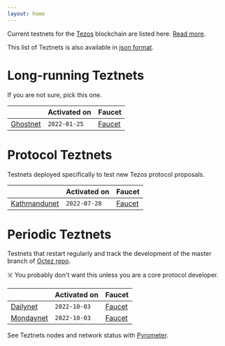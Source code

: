 ```yaml
---
layout: home
---
```


Current testnets for the [Tezos](https://tezos.com) blockchain are listed here. [Read more](about/).

This list of Teztnets is also available in [json format](https://teztnets.xyz/teztnets.json).

# Long-running Teztnets

If you are not sure, pick this one.

| | Activated on | Faucet |
|-------|---------------------|--|
| [Ghostnet](/ghostnet-about) | `2022-01-25` | [Faucet](https://faucet.ghostnet.teztnets.xyz) |



# Protocol Teztnets

Testnets deployed specifically to test new Tezos protocol proposals.

| | Activated on | Faucet |
|-------|---------------------|--|
| [Kathmandunet](/kathmandunet-about) | `2022-07-28` | [Faucet](https://faucet.kathmandunet.teztnets.xyz) |



# Periodic Teztnets

Testnets that restart regularly and track the development of the master branch of [Octez repo](https://gitlab.com/tezos/tezos/).
 
☠️ You probably don't want this unless you are a core protocol developer.

| | Activated on | Faucet |
|-------|---------------------|--|
| [Dailynet](/dailynet-about) | `2022-10-03` | [Faucet](https://faucet.dailynet-2022-10-03.teztnets.xyz) |
| [Mondaynet](/mondaynet-about) | `2022-10-03` | [Faucet](https://faucet.mondaynet-2022-10-03.teztnets.xyz) |




See Teztnets nodes and network status with [Pyrometer](https://pyrometer.teztnets.xyz).
